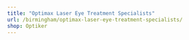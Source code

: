 ```yaml
---
title: "Optimax Laser Eye Treatment Specialists"
url: /birmingham/optimax-laser-eye-treatment-specialists/
shop: Optiker
---
```

